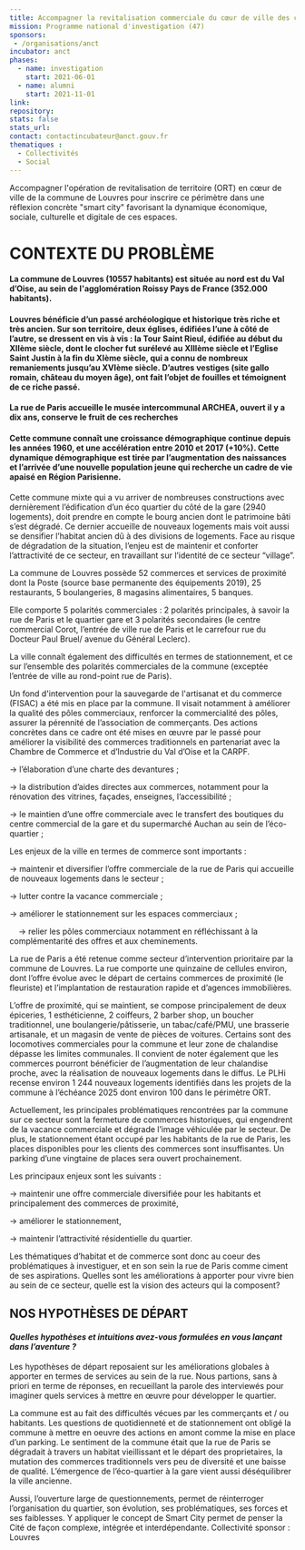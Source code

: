 ```yaml
---
title: Accompagner la revitalisation commerciale du cœur de ville des communes du territoire
mission: Programme national d'investigation (47)
sponsors:
 - /organisations/anct
incubator: anct
phases:
  - name: investigation
    start: 2021-06-01
  - name: alumni
    start: 2021-11-01
link: 
repository: 
stats: false
stats_url: 
contact: contactincubateur@anct.gouv.fr
thematiques : 
  - Collectivités
  - Social
---
```

Accompagner l'opération de revitalisation de territoire (ORT) en cœur de ville de la commune de Louvres pour inscrire ce périmètre dans une réflexion concrète "smart city" favorisant la dynamique économique, sociale, culturelle et digitale de ces espaces.

CONTEXTE DU PROBLÈME
====================

#### La commune de Louvres (10557 habitants) est située au nord est du Val d’Oise, au sein de l'agglomération Roissy Pays de France (352.000 habitants). 

#### Louvres bénéficie d’un passé archéologique et historique très riche et très ancien. Sur son territoire, deux églises, édifiées l’une à côté de l’autre, se dressent en vis à vis : la Tour Saint Rieul, édifiée au début du XIIème siècle, dont le clocher fut surélevé au XIIIème siècle et l’Eglise Saint Justin à la fin du XIème siècle, qui a connu de nombreux remaniements jusqu’au XVIème siècle. D’autres vestiges (site gallo romain, château du moyen âge), ont fait l’objet de fouilles et témoignent de ce riche passé.

#### La rue de Paris accueille le musée intercommunal ARCHEA, ouvert il y a dix ans, conserve le fruit de ces recherches

#### Cette commune connaît une croissance démographique continue depuis les années 1960, et une accélération entre 2010 et 2017 (+10%). Cette dynamique démographique est tirée par l’augmentation des naissances et l’arrivée d’une nouvelle population jeune qui recherche un cadre de vie apaisé en Région Parisienne.

Cette commune mixte qui a vu arriver de nombreuses constructions avec dernièrement l’édification d’un éco quartier du côté de la gare (2940 logements), doit prendre en compte le bourg ancien dont le patrimoine bâti s’est dégradé. Ce dernier accueille de nouveaux logements mais voit aussi se densifier l’habitat ancien dû à des divisions de logements. Face au risque de dégradation de la situation, l’enjeu est de maintenir et conforter l’attractivité de ce secteur, en travaillant sur l’identité de ce secteur “village”.

La commune de Louvres possède 52 commerces et services de proximité dont la Poste (source base permanente des équipements 2019), 25 restaurants, 5 boulangeries, 8 magasins alimentaires, 5 banques.

Elle comporte 5 polarités commerciales : 2 polarités principales, à savoir la rue de Paris et le quartier gare et 3 polarités secondaires (le centre commercial Corot, l’entrée de ville rue de Paris et le carrefour rue du Docteur Paul Bruel/ avenue du Général Leclerc).

La ville connaît également des difficultés en termes de stationnement, et ce sur l’ensemble des polarités commerciales de la commune (exceptée l’entrée de ville au rond-point rue de Paris).

Un fond d'intervention pour la sauvegarde de l'artisanat et du commerce (FISAC) a été mis en place par la commune. Il visait notamment à améliorer la qualité des pôles commerciaux, renforcer la commercialité des pôles, assurer la pérennité de l’association de commerçants. Des actions concrètes dans ce cadre ont été mises en œuvre par le passé pour améliorer la visibilité des commerces traditionnels en partenariat avec la Chambre de Commerce et d’Industrie du Val d’Oise et la CARPF.

→ l’élaboration d’une charte des devantures ;

→ la distribution d’aides directes aux commerces, notamment pour la rénovation des vitrines, façades, enseignes, l’accessibilité ;

→ le maintien d’une offre commerciale avec le transfert des boutiques du centre commercial de la gare et du supermarché Auchan au sein de l’éco-quartier ;

Les enjeux de la ville en termes de commerce sont importants :

→ maintenir et diversifier l’offre commerciale de la rue de Paris qui accueille de nouveaux logements dans le secteur ;

→ lutter contre la vacance commerciale ;

→ améliorer le stationnement sur les espaces commerciaux ;

    → relier les pôles commerciaux notamment en réfléchissant à la complémentarité des offres et aux cheminements.

La rue de Paris a été retenue comme secteur d’intervention prioritaire par la commune de Louvres. La rue comporte une quinzaine de cellules environ, dont l’offre évolue avec le départ de certains commerces de proximité (le fleuriste) et l’implantation de restauration rapide et d’agences immobilières.

L’offre de proximité, qui se maintient, se compose principalement de deux épiceries, 1 esthéticienne, 2 coiffeurs, 2 barber shop, un boucher traditionnel, une boulangerie/pâtisserie, un tabac/café/PMU, une brasserie artisanale, et un magasin de vente de pièces de voitures. Certains sont des locomotives commerciales pour la commune et leur zone de chalandise dépasse les limites communales. Il convient de noter également que les commerces pourront bénéficier de l’augmentation de leur chalandise proche, avec la réalisation de nouveaux logements dans le diffus. Le PLHi recense environ 1 244 nouveaux logements identifiés dans les projets de la commune à l’échéance 2025 dont environ 100 dans le périmètre ORT.

Actuellement, les principales problématiques rencontrées par la commune sur ce secteur sont la fermeture de commerces historiques, qui engendrent de la vacance commerciale et dégrade l’image véhiculée par le secteur. De plus, le stationnement étant occupé par les habitants de la rue de Paris, les places disponibles pour les clients des commerces sont insuffisantes. Un parking d’une vingtaine de places sera ouvert prochainement.

Les principaux enjeux sont les suivants :

→ maintenir une offre commerciale diversifiée pour les habitants et principalement des commerces de proximité,

→ améliorer le stationnement,

→ maintenir l’attractivité résidentielle du quartier. 

Les thématiques d’habitat et de commerce sont donc au coeur des problématiques à investiguer, et en son sein la rue de Paris comme ciment de ses aspirations. Quelles sont les améliorations à apporter pour vivre bien au sein de ce secteur, quelle est la vision des acteurs qui la composent?

  
  

NOS HYPOTHÈSES DE DÉPART
------------------------

#### _Quelles hypothèses et intuitions avez-vous formulées en vous lançant dans l’aventure ?_

Les hypothèses de départ reposaient sur les améliorations globales à apporter en termes de services au sein de la rue. Nous partions, sans à priori en terme de réponses, en recueillant la parole des interviewés pour imaginer quels services à mettre en œuvre pour développer le quartier.

La commune est au fait des difficultés vécues par les commerçants et / ou habitants. Les questions de quotidienneté et de stationnement ont obligé la commune à mettre en oeuvre des actions en amont comme la mise en place d’un parking. Le sentiment de la commune était que la rue de Paris se dégradait à travers un habitat vieillissant et le départ des proprietaires, la mutation des commerces traditionnels vers peu de diversité et une baisse de qualité. L’émergence de l’éco-quartier à la gare vient aussi déséquilibrer la ville ancienne.

Aussi, l’ouverture large de questionnements, permet de réinterroger l’organisation du quartier, son évolution, ses problématiques, ses forces et ses faiblesses. Y appliquer le concept de Smart City permet de penser la Cité de façon complexe, intégrée et interdépendante.
Collectivité sponsor : Louvres
